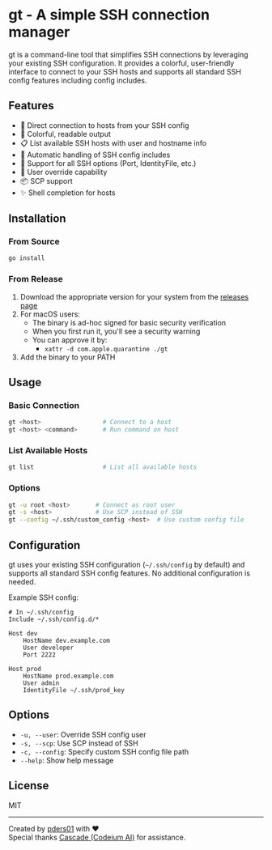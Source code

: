 # gt - A simple SSH connection manager

gt is a command-line tool that simplifies SSH connections by leveraging your existing SSH configuration. It provides a colorful, user-friendly interface to connect to your SSH hosts and supports all standard SSH config features including config includes.

## Features

- 🚀 Direct connection to hosts from your SSH config
- 🎨 Colorful, readable output
- 📋 List available SSH hosts with user and hostname info
- 🔄 Automatic handling of SSH config includes
- 🔑 Support for all SSH options (Port, IdentityFile, etc.)
- 👤 User override capability
- 📦 SCP support
- ✨ Shell completion for hosts

## Installation

### From Source

```bash
go install
```

### From Release

1. Download the appropriate version for your system from the [releases page](https://github.com/pders01/gt/releases)
2. For macOS users:
   - The binary is ad-hoc signed for basic security verification
   - When you first run it, you'll see a security warning
   - You can approve it by:
     - `xattr -d com.apple.quarantine ./gt`
3. Add the binary to your PATH

## Usage

### Basic Connection

```bash
gt <host>                 # Connect to a host
gt <host> <command>       # Run command on host
```

### List Available Hosts

```bash
gt list                   # List all available hosts
```

### Options

```bash
gt -u root <host>       # Connect as root user
gt -s <host>            # Use SCP instead of SSH
gt --config ~/.ssh/custom_config <host>  # Use custom config file
```

## Configuration

gt uses your existing SSH configuration (`~/.ssh/config` by default) and supports all standard SSH config features. No additional configuration is needed.

Example SSH config:

```ssh-config
# In ~/.ssh/config
Include ~/.ssh/config.d/*

Host dev
    HostName dev.example.com
    User developer
    Port 2222

Host prod
    HostName prod.example.com
    User admin
    IdentityFile ~/.ssh/prod_key
```

## Options

- `-u, --user`: Override SSH config user
- `-s, --scp`: Use SCP instead of SSH
- `-c, --config`: Specify custom SSH config file path
- `--help`: Show help message

## License

MIT

---
Created by [pders01](https://github.com/pders01) with ❤️  
Special thanks [Cascade (Codeium AI)](https://codeium.com) for assistance.
